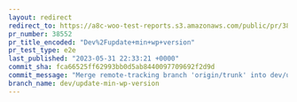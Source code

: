 ```yaml
---
layout: redirect
redirect_to: https://a8c-woo-test-reports.s3.amazonaws.com/public/pr/38552/e2e/index.html
pr_number: 38552
pr_title_encoded: "Dev%2Fupdate+min+wp+version"
pr_test_type: e2e
last_published: "2023-05-31 22:33:21 +0000"
commit_sha: fca66525ff62993bb0d5ab8440097709692f2d9d
commit_message: "Merge remote-tracking branch 'origin/trunk' into dev/update-min-wp-ve…"
branch_name: dev/update-min-wp-version
---
```

